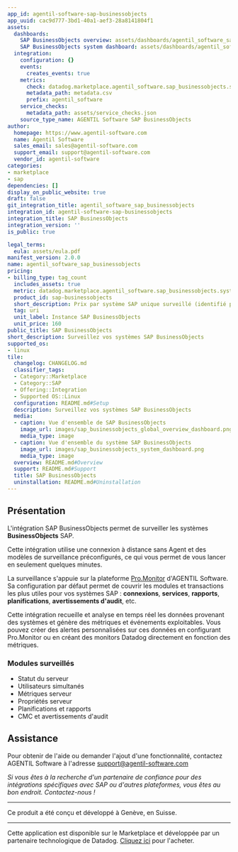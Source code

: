```yaml
---
app_id: agentil-software-sap-businessobjects
app_uuid: cac9d777-3bd1-40a1-aef3-28a8141804f1
assets:
  dashboards:
    SAP BusinessObjects overview: assets/dashboards/agentil_software_sap_businessobjects_global_overview.json
    SAP BusinessObjects system dashboard: assets/dashboards/agentil_software_sap_businessobjects_system.json
  integration:
    configuration: {}
    events:
      creates_events: true
    metrics:
      check: datadog.marketplace.agentil_software.sap_businessobjects.system
      metadata_path: metadata.csv
      prefix: agentil_software
    service_checks:
      metadata_path: assets/service_checks.json
    source_type_name: AGENTIL Software SAP BusinessObjects
author:
  homepage: https://www.agentil-software.com
  name: Agentil Software
  sales_email: sales@agentil-software.com
  support_email: support@agentil-software.com
  vendor_id: agentil-software
categories:
- marketplace
- sap
dependencies: []
display_on_public_website: true
draft: false
git_integration_title: agentil_software_sap_businessobjects
integration_id: agentil-software-sap-businessobjects
integration_title: SAP BusinessObjects
integration_version: ''
is_public: true

legal_terms:
  eula: assets/eula.pdf
manifest_version: 2.0.0
name: agentil_software_sap_businessobjects
pricing:
- billing_type: tag_count
  includes_assets: true
  metric: datadog.marketplace.agentil_software.sap_businessobjects.system
  product_id: sap-businessobjects
  short_description: Prix par système SAP unique surveillé (identifié par un SID)
  tag: uri
  unit_label: Instance SAP BusinessObjects
  unit_price: 160
public_title: SAP BusinessObjects
short_description: Surveillez vos systèmes SAP BusinessObjects
supported_os:
- linux
tile:
  changelog: CHANGELOG.md
  classifier_tags:
  - Category::Marketplace
  - Category::SAP
  - Offering::Integration
  - Supported OS::Linux
  configuration: README.md#Setup
  description: Surveillez vos systèmes SAP BusinessObjects
  media:
  - caption: Vue d'ensemble de SAP BusinessObjects
    image_url: images/sap_businessobjects_global_overview_dashboard.png
    media_type: image
  - caption: Vue d'ensemble du système SAP BusinessObjects
    image_url: images/sap_businessobjects_system_dashboard.png
    media_type: image
  overview: README.md#Overview
  support: README.md#Support
  title: SAP BusinessObjects
  uninstallation: README.md#Uninstallation
---
```




## Présentation
L'intégration SAP BusinessObjects permet de surveiller les systèmes **BusinessObjects** SAP.

Cette intégration utilise une connexion à distance sans Agent et des modèles de surveillance préconfigurés, ce qui vous permet de vous lancer en seulement quelques minutes.

La surveillance s'appuie sur la plateforme [Pro.Monitor](https://www.agentil-software.com) d'AGENTIL Software. Sa configuration par défaut permet de couvrir les modules et transactions les plus utiles pour vos systèmes SAP : **connexions**, **services**, **rapports**, **planifications**, **avertissements d'audit**, etc.

Cette intégration recueille et analyse en temps réel les données provenant des systèmes et génère des métriques et événements exploitables. Vous pouvez créer des alertes personnalisées sur ces données en configurant Pro.Monitor ou en créant des monitors Datadog directement en fonction des métriques.

### Modules surveillés

- Statut du serveur
- Utilisateurs simultanés
- Métriques serveur
- Propriétés serveur
- Planifications et rapports
- CMC et avertissements d'audit

## Assistance
Pour obtenir de l'aide ou demander l'ajout d'une fonctionnalité, contactez AGENTIL Software à l'adresse support@agentil-software.com

*Si vous êtes à la recherche d'un partenaire de confiance pour des intégrations spécifiques avec SAP ou d'autres plateformes, vous êtes au bon endroit. Contactez-nous !*

---
Ce produit a été conçu et développé à Genève, en Suisse.


---
Cette application est disponible sur le Marketplace et développée par un partenaire technologique de Datadog. <a href="https://app.datadoghq.com/marketplace/app/agentil-software-sap-businessobjects" target="_blank">Cliquez ici</a> pour l'acheter.
